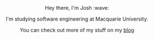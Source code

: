 <div align="center">
 Hey there, I'm Josh :wave:
 
 I'm studying software engineering at Macquarie University.

 You can check out more of my stuff on my [blog](https://JoshuaDRose.github.io/)
